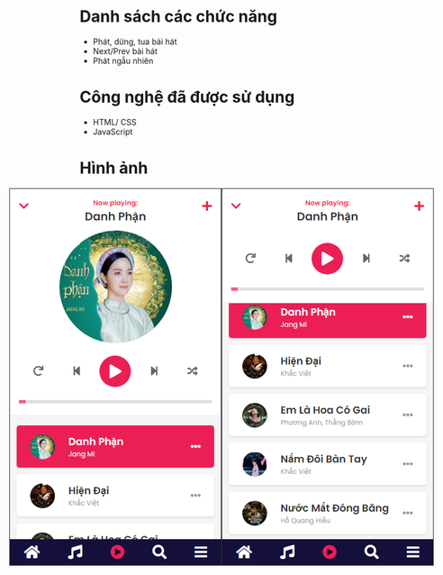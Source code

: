 <h1>Danh sách các chức năng</h1>
<ul>
    <li>Phát, dừng, tua bài hát</li>
    <li>Next/Prev bài hát</li>
    <li>Phát ngẫu nhiên</li>
</ul>
<h1>Công nghệ đã được sử dụng</h1>
<ul>
    <li>HTML/ CSS</li>
    <li>JavaScript</li>
</ul>
<h1>Hình ảnh</h1>
<div class="wrap" style="display: flex; justify-content: center;">
    <img src="/assets/img/img1.PNG" alt="image">
    <img src="/assets/img/img2.PNG" alt="image">
</div>